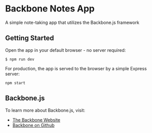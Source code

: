 # Backbone Notes App
A simple note-taking app that utilizes the Backbone.js framework

## Getting Started

Open the app in your default browser - no server required:

```
$ npm run dev
```

For production, the app is served to the browser by a simple Express server:

```
npm start
```

## Backbone.js

To learn more about Backbone.js, visit:
* [The Backbone Website](http://backbonejs.org/) 
* [Backbone on Github](https://github.com/jashkenas/backbone)
